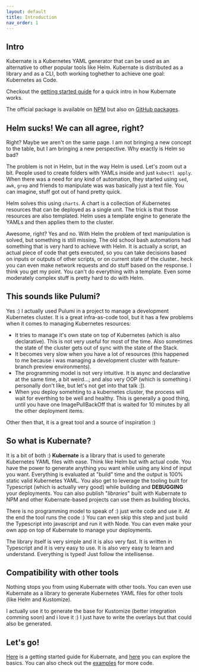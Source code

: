 ```yaml
---
layout: default
title: Introduction
nav_order: 1
---
```


## Intro

Kubernate is a Kubernetes YAML generator that can be used as an alternative to other popular tools like Helm. Kubernate is distributed as a library and as a CLI, both working toghether to achieve one goal: Kubernetes as Code.

Checkout the [getting started guide](/getting-started) for a quick intro in how Kubernate works.

The official package is available on [NPM](https://npmjs.org/kubernate) but also on [GitHub packages](https://github.com/laurci/kubernate/packages/963222).

## Helm sucks! We can all agree, right?

Right? Maybe we aren't on the same page. I am not bringing a new concept to the table, but I am bringing a new perspective. Why exactly is Helm so bad?

The problem is not in Helm, but in the way Helm is used. Let's zoom out a bit. People used to create folders with YAMLs inside and just `kubectl apply`. When there was a need for any kind of automation, they started using `sed`, `awk`, `grep` and friends to manipulate was was basically just a text file. You can imagine, stuff got out of hand pretty quick.

Helm solves this using `charts`. A chart is a collection of Kubernetes resources that can be deployed as a single unit. The trick is that those resources are also templated. Helm uses a template engine to generate the YAMLs and then applies them to the cluster.

Awesome, right? Yes and no. With Helm the problem of text manipulation is solved, but something is still missing. The old school bash automations had something that is very hard to achieve with Helm. It is actually a script, an actual piece of code that gets executed, so you can take decisions based on inputs or outputs of other scripts, or on current state of the cluster.. heck you can even make network requests and do stuff based on the response. I think you get my point. You can't do everything with a template. Even some moderately complex stuff is pretty hard to do with Helm.

## This sounds like Pulumi?

Yes :) I actually used Pulumi in a project to manage a development Kubernetes cluster. It is a great infra-as-code tool, but it has a few problems when it comes to managing Kubernetes resources:

-   It tries to manage it's own state on top of Kubernetes (which is also declarative). This is not very useful for most of the time. Also sometimes the state of the cluster gets out of sync with the state of the Stack.
-   It becomes very slow when you have a lot of resources (this happened to me because i was managing a development cluster with feature-branch preview environments).
-   The programming model is not very intuitive. It is async and declarative at the same time, a bit weird...; and also very OOP (which is something i personally don't like, but let's not get into that talk :]).
-   When you deploy somehting to a kubernetes cluster, the process will wait for everthing to be well and healthy. This is generally a good thing, until you have one ImagePullBackOff that is waited for 10 minutes by all the other deployment items.

Other then that, it is a great tool and a source of inspiration :)

## So what is Kubernate?

It is a bit of both :) **Kubernate** is a library that is used to generate Kubernetes YAML files with ease. Think like Helm but with actual code. You have the power to generate anything you want while using any kind of input you want. Everything is evaluated at "build" time and the output is 100% static valid Kubernetes YAML. You also get to leverage the tooling built for Typescript (which is actually very good) while building and **DEBUGGING** your deployments. You can also publish "_libraries_" built with Kubernate to NPM and other Kubernate-based projects can use them as building blocks.

There is no programming model to speak of :) just write code and use it. At the end the tool runs the code :) You can even skip this step and just build the Typescript into javascript and run it with Node. You can even make your own app on top of Kubernate to manage your deployments.

The library itself is very simple and it is also very fast. It is written in Typescript and it is very easy to use. It is also very easy to learn and understand. Everything is typed! Just follow the intellisense.

## Compatibility with other tools

Nothing stops you from using Kubernate with other tools. You can even use Kubernate as a library to generate Kubernetes YAML files for other tools (like Helm and Kustomize).

I actually use it to generate the base for Kustomize (better integration comming soon) and i love it :) I just have to write the overlays but that could also be generated.

## Let's go!

[Here](/getting-started) is a getting started guide for Kubernate, and [here](/basics/intro) you can explore the basics. You can also check out the [examples](https://github.com/laurci/kubernate-examples) for more code.
